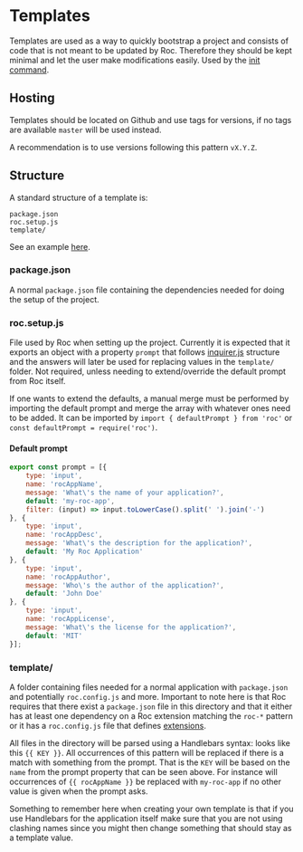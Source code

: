 # Templates

Templates are used as a way to quickly bootstrap a project and consists of code that is not meant to be updated by Roc. Therefore they should be kept minimal and let the user make modifications easily. Used by the [init command](/docs/Commands.md#init).

## Hosting
Templates should be located on Github and use tags for versions, if no tags are available `master` will be used instead.

A recommendation is to use versions following this pattern `vX.Y.Z`.

## Structure
A standard structure of a template is:
```
package.json
roc.setup.js
template/
```

See an example [here](https://github.com/vgno/roc-template-web).

### package.json
A normal `package.json` file containing the dependencies needed for doing the setup of the project.

### roc.setup.js
File used by Roc when setting up the project. Currently it is expected that it exports an object with a property `prompt` that follows [inquirer.js](https://github.com/SBoudrias/Inquirer.js) structure and the answers will later be used for replacing values in the `template/` folder. Not required, unless needing to extend/override the default prompt from Roc itself.

If one wants to extend the defaults, a manual merge must be performed by importing the default prompt and merge the array with whatever ones need to be added. It can be imported by `import { defaultPrompt } from 'roc'` or `const defaultPrompt = require('roc')`.

#### Default prompt
```js
export const prompt = [{
    type: 'input',
    name: 'rocAppName',
    message: 'What\'s the name of your application?',
    default: 'my-roc-app',
    filter: (input) => input.toLowerCase().split(' ').join('-')
}, {
    type: 'input',
    name: 'rocAppDesc',
    message: 'What\'s the description for the application?',
    default: 'My Roc Application'
}, {
    type: 'input',
    name: 'rocAppAuthor',
    message: 'Who\'s the author of the application?',
    default: 'John Doe'
}, {
    type: 'input',
    name: 'rocAppLicense',
    message: 'What\'s the license for the application?',
    default: 'MIT'
}];
```

### template/
A folder containing files needed for a normal application with `package.json` and potentially `roc.config.js` and more. Important to note here is that Roc requires that there exist a `package.json` file in this directory and that it either has at least one dependency on a Roc extension matching the `roc-*` pattern or it has a `roc.config.js` file that defines [extensions](/docs/config/extensions.md).

All files in the directory will be parsed using a Handlebars syntax: looks like this `{{ KEY }}`. All occurrences of this pattern will be replaced if there is a match with something from the prompt. That is the `KEY` will be based on the `name` from the prompt property that can be seen above. For instance will occurrences of `{{ rocAppName }}` be replaced with `my-roc-app` if no other value is given when the prompt asks.

Something to remember here when creating your own template is that if you use Handlebars for the application itself make sure that you are not using clashing names since you might then change something that should stay as a template value.
